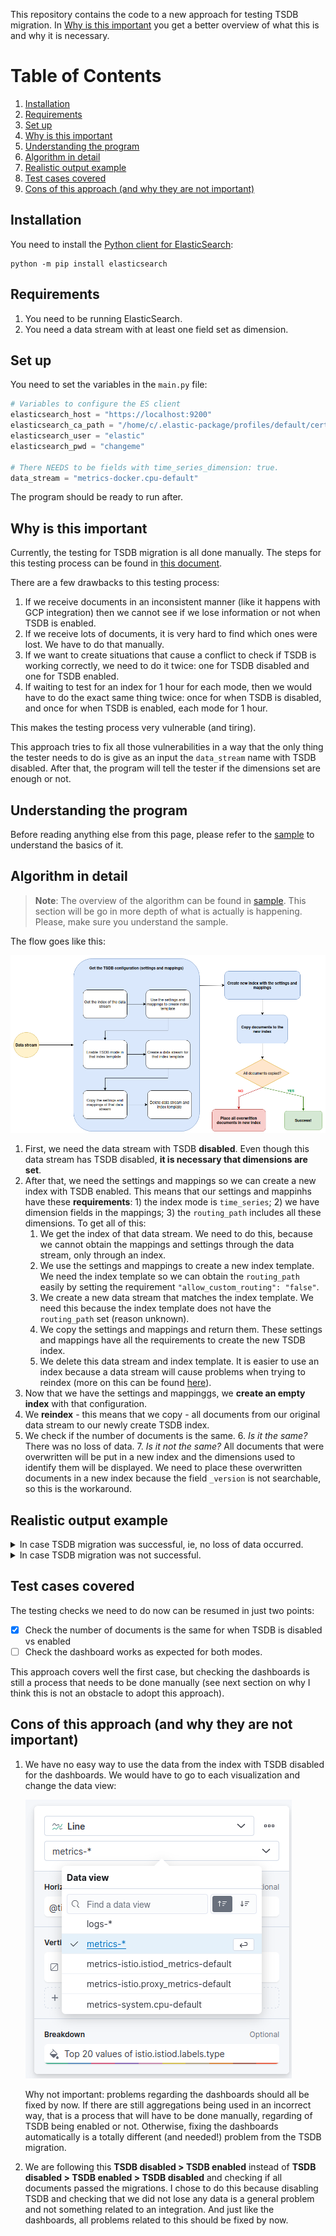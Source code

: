 This repository contains the code to a new approach for testing
TSDB migration. In [Why is this important](#Why-is-this-important) you
get a better overview of what this is and why it is necessary.

# Table of Contents
1. [Installation](#Installation)
2. [Requirements](#Requirements)
3. [Set up](#Set-up)
4. [Why is this important](#Why-is-this-important)
5. [Understanding the program](#Understanding-the-program)
6. [Algorithm in detail](#Algorithm-in-detail)
7. [Realistic output example](#Realistic-output-example)
8. [Test cases covered](#Test-cases-covered)
9. [Cons of this approach (and why they are not important)](#Cons-of-this-approach-and-why-they-are-not-important)

## Installation

You need to install the [Python client for ElasticSearch](https://www.elastic.co/guide/en/elasticsearch/client/python-api/current/installation.html):
```console
python -m pip install elasticsearch
```

## Requirements

1. You need to be running ElasticSearch.
2. You need a data stream with at least one field set as dimension.


## Set up

You need to set the variables in the `main.py` file:

```python
# Variables to configure the ES client
elasticsearch_host = "https://localhost:9200"
elasticsearch_ca_path = "/home/c/.elastic-package/profiles/default/certs/elasticsearch/ca-cert.pem"
elasticsearch_user = "elastic"
elasticsearch_pwd = "changeme"

# There NEEDS to be fields with time_series_dimension: true.
data_stream = "metrics-docker.cpu-default"
```

The program should be ready to run after.

## Why is this important

Currently, the testing for TSDB migration is all done manually.
The steps for this testing process can be found in [this document](https://docs.google.com/document/d/1l-PCY9zHQ0TTyQuCSbf5qKUvxV7lpfMybY0APMJweRI/edit#heading=h.qrq8p339p7it).

There are a few drawbacks to this testing process:
1. If we receive documents in an inconsistent manner (like it happens with GCP integration) then we cannot see if we
lose information or not when TSDB is enabled.
2. If we receive lots of documents, it is very hard to find which ones were lost. We have to do that manually.
3. If we want to create situations that cause a conflict to check if TSDB is working correctly, we need to do it twice: one for TSDB disabled and one for TSDB enabled.
4. If waiting to test for an index for 1 hour for each mode, then we would have to do the exact same thing twice:
once for when TSDB is disabled, and once for when TSDB is enabled, each mode for 1 hour.


This makes the testing process very vulnerable (and tiring).

This approach tries to fix all those vulnerabilities in a way that the only thing
the tester needs to do is give as an input the `data_stream` name with TSDB disabled.
After that, the program will tell the tester if the dimensions set are enough or not.


## Understanding the program

Before reading anything else from this page,
please refer to the [sample](sample/README.md) to understand the basics of it.


## Algorithm in detail

> **Note**: The overview of the algorithm can be found in [sample](sample/README.md). This section
> will be go in more depth of what is actually is happening. Please, make sure you
> understand the sample.

The flow goes like this:

![img.png](img.png)


1. First, we need the data stream with TSDB **disabled**. Even though this data stream has TSDB disabled,
**it is necessary that dimensions are set**.
2. After that, we need the settings and mappings so we can create a new index
with TSDB enabled. This means that our settings and mappinhs have these
**requirements**: 1) the index mode is `time_series`; 2) we have dimension fields
in the mappings; 3) the `routing_path` includes all these dimensions. To get all of this:
    1. We get the index of that data stream. We need to do this, because we cannot obtain
   the mappings and settings through the data stream, only through an index.
   2. We use the settings and mappings to create a new index template. We need the index template
   so we can obtain the `routing_path` easily by setting the requirement `"allow_custom_routing": "false"`.
   3. We create a new data stream that matches the index template. We need this because
   the index template does not have the `routing_path` set (reason unknown).
   4. We copy the settings and mappings and return them. These settings and mappings
   have all the requirements to create the new TSDB index.
   5. We delete this data stream and index template. It is easier to use an index because
   a data stream will cause problems when trying to reindex (more on this can be found
      [here](https://www.elastic.co/guide/en/elasticsearch/reference/current/docs-reindex.html)).
3. Now that we have the settings and mappinggs, we **create an empty index** with that configuration.
4. We **reindex** - this means that we copy - all documents from our original data stream to our newly
create TSDB index.
5. We check if the number of documents is the same.
   6. _Is it the same?_ There was no loss of data.
   7. _Is it not the same?_ All documents that were overwritten will be put in a new index and the dimensions
   used to identify them will be displayed. We need to place these overwritten documents
   in a new index because the field `_version` is not searchable, so this is the workaround.

## Realistic output example

<details>
<summary>
In case TSDB migration was successful, ie, no loss of data occurred.
</summary>

```console
You're testing with version 8.8.0-SNAPSHOT.

Using data stream metrics-istio.istiod_metrics-default to create new TSDB index tsdb-index-enabled...
	The index .ds-metrics-istio.istiod_metrics-default-2023.06.13-000001 will be used as the standard index.
Creating index tsdb-index-enabled...
	Index tsdb-index-enabled exists and will be deleted.
Index tsdb-index-enabled successfully created.

Copying documents from .ds-metrics-istio.istiod_metrics-default-2023.06.13-000001 to tsdb-index-enabled...
All 5000 documents taken from index .ds-metrics-istio.istiod_metrics-default-2023.06.13-000001 were successfully placed to index tsdb-index-enabled.
```
</details>

<details>
<summary>
In case TSDB migration was not successful.
</summary>

```console
You're testing with version 8.8.0-SNAPSHOT.

Using data stream metrics-istio.istiod_metrics-default to create new TSDB index tsdb-index-enabled...
	The index .ds-metrics-istio.istiod_metrics-default-2023.06.13-000001 will be used as the standard index.
Creating index tsdb-index-enabled...
	Index tsdb-index-enabled exists and will be deleted.
Index tsdb-index-enabled successfully created.

Copying documents from .ds-metrics-istio.istiod_metrics-default-2023.06.13-000001 to tsdb-index-enabled...
WARNING: Out of 38829 documents from the index .ds-metrics-istio.istiod_metrics-default-2023.06.13-000001, 3242 of them was/were discarded.

Index for the overwritten documents will be created...
Creating index tsdb-overwritten-docs...
	Index tsdb-overwritten-docs exists and will be deleted.
Index tsdb-overwritten-docs successfully created.

The timestamp and dimensions of the first 10 overwritten documents are:
- Timestamp 2023-06-13T07:25:32.802Z:
	cloud.instance.id = (Missing value)
	cloud.account.id = (Missing value)
	agent.id = cb72267d-77f7-43b2-a7dc-16c6f325fd14
	cloud.provider = (Missing value)
	service.address = (Missing value)
	host.name = kind-control-plane
	istio.istiod.labels_id = /nvav668p0/1SUGKpp/iqPGeBvQ=
	cloud.availability_zone = (Missing value)
	cloud.region = (Missing value)
- Timestamp 2023-06-13T07:22:42.800Z:
	cloud.instance.id = (Missing value)
	cloud.account.id = (Missing value)
	agent.id = cb72267d-77f7-43b2-a7dc-16c6f325fd14
	cloud.provider = (Missing value)
	service.address = (Missing value)
	host.name = kind-control-plane
	istio.istiod.labels_id = /nvav668p0/1SUGKpp/iqPGeBvQ=
	cloud.availability_zone = (Missing value)
	cloud.region = (Missing value)
- Timestamp 2023-06-13T07:25:32.802Z:
	cloud.instance.id = (Missing value)
	cloud.account.id = (Missing value)
	agent.id = cb72267d-77f7-43b2-a7dc-16c6f325fd14
	cloud.provider = (Missing value)
	service.address = (Missing value)
	host.name = kind-control-plane
	istio.istiod.labels_id = 0sgWJXQUzSyPqp+dUA14QEXdSUU=
	cloud.availability_zone = (Missing value)
	cloud.region = (Missing value)
- Timestamp 2023-06-13T07:22:42.800Z:
	cloud.instance.id = (Missing value)
	cloud.account.id = (Missing value)
	agent.id = cb72267d-77f7-43b2-a7dc-16c6f325fd14
	cloud.provider = (Missing value)
	service.address = (Missing value)
	host.name = kind-control-plane
	istio.istiod.labels_id = 0sgWJXQUzSyPqp+dUA14QEXdSUU=
	cloud.availability_zone = (Missing value)
	cloud.region = (Missing value)
- Timestamp 2023-06-13T07:25:32.802Z:
	cloud.instance.id = (Missing value)
	cloud.account.id = (Missing value)
	agent.id = cb72267d-77f7-43b2-a7dc-16c6f325fd14
	cloud.provider = (Missing value)
	service.address = (Missing value)
	host.name = kind-control-plane
	istio.istiod.labels_id = 223lD4Lr2QfSW+uxD8GSnuPFj6w=
	cloud.availability_zone = (Missing value)
	cloud.region = (Missing value)
- Timestamp 2023-06-13T07:22:42.800Z:
	cloud.instance.id = (Missing value)
	cloud.account.id = (Missing value)
	agent.id = cb72267d-77f7-43b2-a7dc-16c6f325fd14
	cloud.provider = (Missing value)
	service.address = (Missing value)
	host.name = kind-control-plane
	istio.istiod.labels_id = 223lD4Lr2QfSW+uxD8GSnuPFj6w=
	cloud.availability_zone = (Missing value)
	cloud.region = (Missing value)
- Timestamp 2023-06-13T07:25:32.802Z:
	cloud.instance.id = (Missing value)
	cloud.account.id = (Missing value)
	agent.id = cb72267d-77f7-43b2-a7dc-16c6f325fd14
	cloud.provider = (Missing value)
	service.address = (Missing value)
	host.name = kind-control-plane
	istio.istiod.labels_id = 35M5nmhaXoUHJb/68k4pxv4qq4w=
	cloud.availability_zone = (Missing value)
	cloud.region = (Missing value)
- Timestamp 2023-06-13T07:22:42.800Z:
	cloud.instance.id = (Missing value)
	cloud.account.id = (Missing value)
	agent.id = cb72267d-77f7-43b2-a7dc-16c6f325fd14
	cloud.provider = (Missing value)
	service.address = (Missing value)
	host.name = kind-control-plane
	istio.istiod.labels_id = 35M5nmhaXoUHJb/68k4pxv4qq4w=
	cloud.availability_zone = (Missing value)
	cloud.region = (Missing value)
- Timestamp 2023-06-13T07:25:32.802Z:
	cloud.instance.id = (Missing value)
	cloud.account.id = (Missing value)
	agent.id = cb72267d-77f7-43b2-a7dc-16c6f325fd14
	cloud.provider = (Missing value)
	service.address = (Missing value)
	host.name = kind-control-plane
	istio.istiod.labels_id = 4b92gpIKHf9qEv5gUdt/C7ZYe78=
	cloud.availability_zone = (Missing value)
	cloud.region = (Missing value)
- Timestamp 2023-06-13T07:22:42.800Z:
	cloud.instance.id = (Missing value)
	cloud.account.id = (Missing value)
	agent.id = cb72267d-77f7-43b2-a7dc-16c6f325fd14
	cloud.provider = (Missing value)
	service.address = (Missing value)
	host.name = kind-control-plane
	istio.istiod.labels_id = 4b92gpIKHf9qEv5gUdt/C7ZYe78=
	cloud.availability_zone = (Missing value)
	cloud.region = (Missing value)
```

</details>




## Test cases covered

The testing checks we need to do now can be resumed in just two points:

- [x] Check the number of documents is the same for when TSDB is disabled vs enabled
- [ ] Check the dashboard works as expected for both modes.

This approach covers well the first case, but checking the dashboards is still
a process that needs to be done manually (see next section on why I think this
is not an obstacle to adopt this approach).


## Cons of this approach (and why they are not important)

1. We have no easy way to use the data from the index with TSDB disabled for
the dashboards. We would have to go to each visualization and change the data view:

   ![img_1.png](img_1.png)

   Why not important: problems regarding the dashboards should all be fixed by now.
If there are still aggregations being used in an incorrect way, that is a process
that will have to be done manually, regarding of TSDB being enabled or not. Otherwise,
fixing the dashboards automatically is a totally different (and needed!) problem
from the TSDB migration.

2. We are following this **TSDB disabled > TSDB enabled** instead of
**TSDB disabled > TSDB enabled > TSDB disabled** and checking if all documents
passed the migrations. I chose to do this because disabling TSDB and checking
that we did not lose any data is a general problem and not something related
to an integration. And just like the dashboards, all problems related to this
should be fixed by now.
